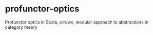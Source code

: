 # profunctor-optics
Profunctor optics in Scala, arrows, modular approach to abstractions in category theory
